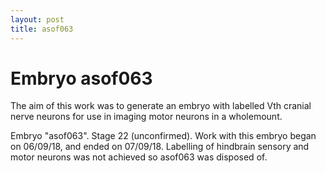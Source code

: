 ```yaml
---
layout: post
title: asof063
---
```


# Embryo asof063


The aim of this work was to generate an embryo with labelled Vth cranial nerve neurons for use in imaging motor neurons in a wholemount.

Embryo "asof063". Stage 22 (unconfirmed). Work with this embryo began on 06/09/18, and ended on 07/09/18. Labelling of hindbrain sensory and motor neurons was not achieved so asof063 was disposed of.